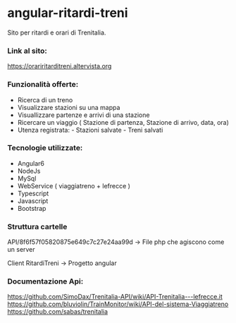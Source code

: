 # angular-ritardi-treni
Sito per ritardi e orari di Trenitalia.

### Link al sito:
https://orariritarditreni.altervista.org

### Funzionalità offerte:
- Ricerca di un treno
- Visualizzare stazioni su una mappa
- Visuallizzare partenze e arrivi di una stazione
- Ricercare un viaggio ( Stazione di partenza, Stazione di arrivo, data, ora)
- Utenza registrata: - Stazioni salvate
                     - Treni salvati
                     
 ### Tecnologie utilizzate:
- Angular6
- NodeJs
- MySql
- WebService ( viaggiatreno + lefrecce )
- Typescript
- Javascript
- Bootstrap

### Struttura cartelle
API/8f6f57f05820875e649c7c27e24aa99d -> File php che agiscono come un server

Client RitardiTreni -> Progetto angular

### Documentazione Api:
https://github.com/SimoDax/Trenitalia-API/wiki/API-Trenitalia---lefrecce.it
https://github.com/bluviolin/TrainMonitor/wiki/API-del-sistema-Viaggiatreno
https://github.com/sabas/trenitalia

